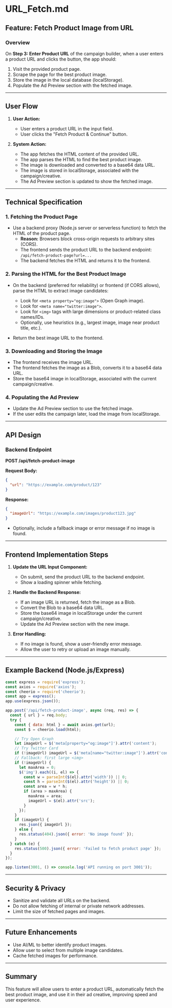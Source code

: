 # URL_Fetch.md

## Feature: Fetch Product Image from URL

### Overview
On **Step 3: Enter Product URL** of the campaign builder, when a user enters a product URL and clicks the button, the app should:
1. Visit the provided product page.
2. Scrape the page for the best product image.
3. Store the image in the local database (localStorage).
4. Populate the Ad Preview section with the fetched image.

---

## User Flow

1. **User Action:**  
   - User enters a product URL in the input field.
   - User clicks the "Fetch Product & Continue" button.

2. **System Action:**  
   - The app fetches the HTML content of the provided URL.
   - The app parses the HTML to find the best product image.
   - The image is downloaded and converted to a base64 data URL.
   - The image is stored in localStorage, associated with the campaign/creative.
   - The Ad Preview section is updated to show the fetched image.

---

## Technical Specification

### 1. Fetching the Product Page

- Use a backend proxy (Node.js server or serverless function) to fetch the HTML of the product page.
  - **Reason:** Browsers block cross-origin requests to arbitrary sites (CORS).
  - The frontend sends the product URL to the backend endpoint: `/api/fetch-product-page?url=...`
  - The backend fetches the HTML and returns it to the frontend.

### 2. Parsing the HTML for the Best Product Image

- On the backend (preferred for reliability) or frontend (if CORS allows), parse the HTML to extract image candidates:
  - Look for `<meta property="og:image">` (Open Graph image).
  - Look for `<meta name="twitter:image">`.
  - Look for `<img>` tags with large dimensions or product-related class names/IDs.
  - Optionally, use heuristics (e.g., largest image, image near product title, etc.).

- Return the best image URL to the frontend.

### 3. Downloading and Storing the Image

- The frontend receives the image URL.
- The frontend fetches the image as a Blob, converts it to a base64 data URL.
- Store the base64 image in localStorage, associated with the current campaign/creative.

### 4. Populating the Ad Preview

- Update the Ad Preview section to use the fetched image.
- If the user edits the campaign later, load the image from localStorage.

---

## API Design

### Backend Endpoint

**POST /api/fetch-product-image**

**Request Body:**
```json
{
  "url": "https://example.com/product/123"
}
```

**Response:**
```json
{
  "imageUrl": "https://example.com/images/product123.jpg"
}
```

- Optionally, include a fallback image or error message if no image is found.

---

## Frontend Implementation Steps

1. **Update the URL Input Component:**
   - On submit, send the product URL to the backend endpoint.
   - Show a loading spinner while fetching.

2. **Handle the Backend Response:**
   - If an image URL is returned, fetch the image as a Blob.
   - Convert the Blob to a base64 data URL.
   - Store the base64 image in localStorage under the current campaign/creative.
   - Update the Ad Preview section with the new image.

3. **Error Handling:**
   - If no image is found, show a user-friendly error message.
   - Allow the user to retry or upload an image manually.

---

## Example Backend (Node.js/Express)

```js
const express = require('express');
const axios = require('axios');
const cheerio = require('cheerio');
const app = express();
app.use(express.json());

app.post('/api/fetch-product-image', async (req, res) => {
  const { url } = req.body;
  try {
    const { data: html } = await axios.get(url);
    const $ = cheerio.load(html);

    // Try Open Graph
    let imageUrl = $('meta[property="og:image"]').attr('content');
    // Try Twitter Card
    if (!imageUrl) imageUrl = $('meta[name="twitter:image"]').attr('content');
    // Fallback: first large <img>
    if (!imageUrl) {
      let maxArea = 0;
      $('img').each((i, el) => {
        const w = parseInt($(el).attr('width')) || 0;
        const h = parseInt($(el).attr('height')) || 0;
        const area = w * h;
        if (area > maxArea) {
          maxArea = area;
          imageUrl = $(el).attr('src');
        }
      });
    }
    if (imageUrl) {
      res.json({ imageUrl });
    } else {
      res.status(404).json({ error: 'No image found' });
    }
  } catch (e) {
    res.status(500).json({ error: 'Failed to fetch product page' });
  }
});

app.listen(3001, () => console.log('API running on port 3001'));
```

---

## Security & Privacy

- Sanitize and validate all URLs on the backend.
- Do not allow fetching of internal or private network addresses.
- Limit the size of fetched pages and images.

---

## Future Enhancements

- Use AI/ML to better identify product images.
- Allow user to select from multiple image candidates.
- Cache fetched images for performance.

---

## Summary

This feature will allow users to enter a product URL, automatically fetch the best product image, and use it in their ad creative, improving speed and user experience. 